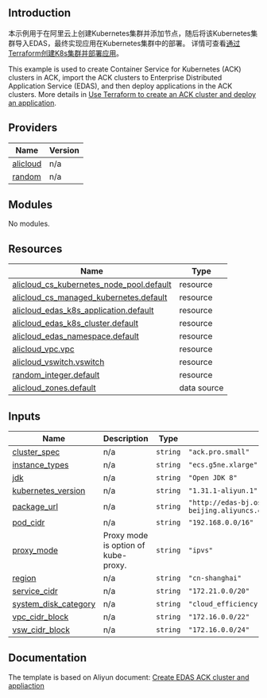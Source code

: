## Introduction

<!-- DOCS_DESCRIPTION_CN -->
本示例用于在阿里云上创建Kubernetes集群并添加节点，随后将该Kubernetes集群导入EDAS，最终实现应用在Kubernetes集群中的部署。
详情可查看[通过Terraform创建K8s集群并部署应用](http://help.aliyun.com/document_detail/204699.htm)。
<!-- DOCS_DESCRIPTION_CN -->

<!-- DOCS_DESCRIPTION_EN -->
This example is used to create Container Service for Kubernetes (ACK) clusters in ACK, import the ACK clusters to Enterprise Distributed Application Service (EDAS), and then deploy applications in the ACK clusters. 
More details in [Use Terraform to create an ACK cluster and deploy an application](http://help.aliyun.com/document_detail/204699.htm).
<!-- DOCS_DESCRIPTION_EN -->

<!-- BEGIN_TF_DOCS -->
## Providers

| Name | Version |
|------|---------|
| <a name="provider_alicloud"></a> [alicloud](#provider\_alicloud) | n/a |
| <a name="provider_random"></a> [random](#provider\_random) | n/a |

## Modules

No modules.

## Resources

| Name | Type |
|------|------|
| [alicloud_cs_kubernetes_node_pool.default](https://registry.terraform.io/providers/aliyun/alicloud/latest/docs/resources/cs_kubernetes_node_pool) | resource |
| [alicloud_cs_managed_kubernetes.default](https://registry.terraform.io/providers/aliyun/alicloud/latest/docs/resources/cs_managed_kubernetes) | resource |
| [alicloud_edas_k8s_application.default](https://registry.terraform.io/providers/aliyun/alicloud/latest/docs/resources/edas_k8s_application) | resource |
| [alicloud_edas_k8s_cluster.default](https://registry.terraform.io/providers/aliyun/alicloud/latest/docs/resources/edas_k8s_cluster) | resource |
| [alicloud_edas_namespace.default](https://registry.terraform.io/providers/aliyun/alicloud/latest/docs/resources/edas_namespace) | resource |
| [alicloud_vpc.vpc](https://registry.terraform.io/providers/aliyun/alicloud/latest/docs/resources/vpc) | resource |
| [alicloud_vswitch.vswitch](https://registry.terraform.io/providers/aliyun/alicloud/latest/docs/resources/vswitch) | resource |
| [random_integer.default](https://registry.terraform.io/providers/hashicorp/random/latest/docs/resources/integer) | resource |
| [alicloud_zones.default](https://registry.terraform.io/providers/aliyun/alicloud/latest/docs/data-sources/zones) | data source |

## Inputs

| Name | Description | Type | Default | Required |
|------|-------------|------|---------|:--------:|
| <a name="input_cluster_spec"></a> [cluster\_spec](#input\_cluster\_spec) | n/a | `string` | `"ack.pro.small"` | no |
| <a name="input_instance_types"></a> [instance\_types](#input\_instance\_types) | n/a | `string` | `"ecs.g5ne.xlarge"` | no |
| <a name="input_jdk"></a> [jdk](#input\_jdk) | n/a | `string` | `"Open JDK 8"` | no |
| <a name="input_kubernetes_version"></a> [kubernetes\_version](#input\_kubernetes\_version) | n/a | `string` | `"1.31.1-aliyun.1"` | no |
| <a name="input_package_url"></a> [package\_url](#input\_package\_url) | n/a | `string` | `"http://edas-bj.oss-cn-beijing.aliyuncs.com/prod/demo/SPRING_CLOUD_PROVIDER.jar"` | no |
| <a name="input_pod_cidr"></a> [pod\_cidr](#input\_pod\_cidr) | n/a | `string` | `"192.168.0.0/16"` | no |
| <a name="input_proxy_mode"></a> [proxy\_mode](#input\_proxy\_mode) | Proxy mode is option of kube-proxy. | `string` | `"ipvs"` | no |
| <a name="input_region"></a> [region](#input\_region) | n/a | `string` | `"cn-shanghai"` | no |
| <a name="input_service_cidr"></a> [service\_cidr](#input\_service\_cidr) | n/a | `string` | `"172.21.0.0/20"` | no |
| <a name="input_system_disk_category"></a> [system\_disk\_category](#input\_system\_disk\_category) | n/a | `string` | `"cloud_efficiency"` | no |
| <a name="input_vpc_cidr_block"></a> [vpc\_cidr\_block](#input\_vpc\_cidr\_block) | n/a | `string` | `"172.16.0.0/22"` | no |
| <a name="input_vsw_cidr_block"></a> [vsw\_cidr\_block](#input\_vsw\_cidr\_block) | n/a | `string` | `"172.16.0.0/24"` | no |
<!-- END_TF_DOCS -->

## Documentation
<!-- docs-link --> 

The template is based on Aliyun document: [Create EDAS ACK cluster and appliaction](http://help.aliyun.com/document_detail/204699.htm) 

<!-- docs-link --> 